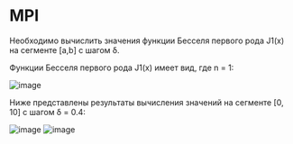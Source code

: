 # MPI

Необходимо вычислить значения функции Бесселя первого рода J1(x) на сегменте [a,b] с шагом δ.

Функции Бесселя первого рода J1(x) имеет вид, где n = 1:

![image](https://user-images.githubusercontent.com/58008126/225900183-d3eea74b-184d-46b6-891a-e425ea4c099e.png)

Ниже представлены результаты вычисления значений на сегменте [0, 10] с шагом δ = 0.4:

![image](https://user-images.githubusercontent.com/58008126/225901074-72a49008-29c8-44ae-a4e4-0b0dfdd88edc.png)
![image](https://user-images.githubusercontent.com/58008126/225901115-1f085fd3-f050-4b8f-92a7-dfd1f631cd52.png)


